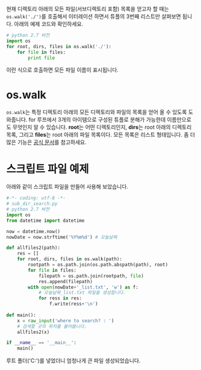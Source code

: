<!--
.. title: Walking the file tree
.. slug: walking-the-file-tree
.. date: 2015-04-16 16:10:58 UTC+09:00
.. tags: Python, os.walk, DIRwalk
.. category: python
.. link: 
.. description: Walking the file tree
.. type: text
-->

현재 디렉토리 아래의 모든 파일(서브디렉토리 포함) 목록을 얻고자 할 때는 `os.walk('./')`를 호출해서 이터레이션 하면서 튜플의 3번째 리스트만 살펴보면 됩니다. 아래의 예제 코드와 확인하세요. 

```python
# python 2.7 버전
import os
for root, dirs, files in os.walk('./'):
    for file in files:
        print file
```
이런 식으로 호출하면 모든 파일 이름이 표시됩니다.

# os.walk

`os.walk`는 특정 디렉토리 아래의 모든 디렉토리와 파일의 목록을 얻어 올 수 있도록 도와줍니다. for 루프에서 3개의 아이템으로 구성된 튜플로 분해가 가능한데 이름만으로도 무엇인지 알 수 있습니다. **root**는 어떤 디렉토리인지, **dirs**는 root 아래의 디렉토리 목록, 그리고 **files**는 root 아래의 파일 목록이다. 모든 목록은 리스트 형태입니다. 좀 더 많은 기능은 [공식 문서](https://docs.python.org/2/library/os.html)를 참고하세요.


# 스크립트 파일 예제

아래와 같이 스크립트 파일을 만들어 사용해 보았습니다.

```python
#-*- coding: utf-8 -*-
# sub_dir_search.py
# python 2.7 버전
import os
from datetime import datetime

now = datetime.now()
nowDate = now.strftime('%Y%m%d') # 오늘날짜

def allfiles2(path):
    res = []
    for root, dirs, files in os.walk(path):
        rootpath = os.path.join(os.path.abspath(path), root)
        for file in files:
            filepath = os.path.join(rootpath, file)
            res.append(filepath)
        with open(nowDate+'_list.txt', 'w') as f:
            # 오늘날짜_list.txt 파일을 생성합니다.
            for ress in res:
                f.write(ress+'\n')
            
def main():
    x = raw_input('where to search? : ')
    # 검색할 곳의 위치를 물어봅니다.
    allfiles2(x)

if __name__ == '__main__':
    main()
```

루트 폴더('C:\')를 넣었더니 엄청나게 큰 파일 생성되었습니다.
